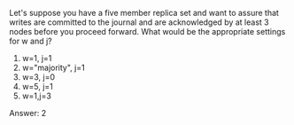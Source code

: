 Let's suppose you have a five member replica set and want to assure that writes are committed to the journal and are acknowledged by at least 3 nodes before you proceed forward. What would be the appropriate settings for w and j?

1. w=1, j=1
2. w="majority", j=1
3. w=3, j=0
4. w=5, j=1
5. w=1,j=3

Answer: 2